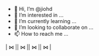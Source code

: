- 👋 Hi, I’m @jiohd
- 👀 I’m interested in ...
- 🌱 I’m currently learning ...
- 💞️ I’m looking to collaborate on ...
- 📫 How to reach me ...

<!---
jiohd/jiohd is a ✨ special ✨ repository because its `README.md` (this file) appears on your GitHub profile.
You can click the Preview link to take a look at your changes.
--->| ⋈ || ⋈ || ⋈ || ⋈ |
